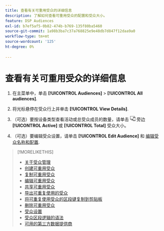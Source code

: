 ```yaml
---
title: 查看有关可重用受众的详细信息
description: 了解如何查看可重用受众的配置和受众大小。
feature: DSP Audiences
exl-id: b7ef5af5-0b82-474b-b769-135f80ba5460
source-git-commit: 1a98b3ba7c37a768825e9e48db7d847f12daa9a0
workflow-type: tm+mt
source-wordcount: '125'
ht-degree: 0%

---
```


# 查看有关可重用受众的详细信息

1. 在主菜单中，单击 **[!UICONTROL Audiences]** > **[!UICONTROL All audiences]**.

1. 将光标悬停在受众行上并单击 **[!UICONTROL View Details]**.

1. （可选）要按设备类型查看活动或总受众成员的数量，请单击 ![设备故障](/help/dsp/assets/device-breakdown.png) 旁边 **[!UICONTROL Active]** 或 **[!UICONTROL Total]** 受众大小。

1. （可选）要编辑受众设置，请单击 **[!UICONTROL Edit Audience]** 和 [编辑受众名称和配置](reusable-audience-edit.md).

>[!MORELIKETHIS]
>
>* [关于受众管理](audience-about.md)
>* [创建可重用受众](reusable-audience-create.md)
>* [复制可重用受众](reusable-audience-duplicate.md)
>* [编辑可重用受众](reusable-audience-edit.md)
>* [共享可重用受众](reusable-audience-share.md)
>* [导出可重复使用的受众](reusable-audience-export.md)
>* [将可重复使用受众的区段键复制到剪贴板](reusable-audience-clipboard.md)
>* [删除可重用受众](reusable-audience-delete.md)
>* [受众设置](audience-settings.md)
>* [受众区段逻辑的语法](audience-segment-logic-syntax.md)
>* [可用的第三方数据提供商](third-party-data-providers.md)

